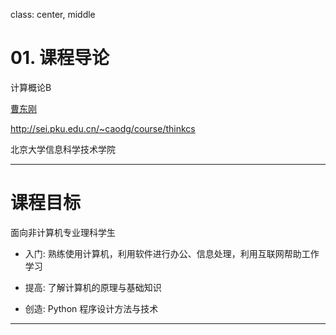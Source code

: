 class: center, middle

# 01. 课程导论

计算概论B

[曹东刚](mailto:caodg@pku.edu.cn)  

http://sei.pku.edu.cn/~caodg/course/thinkcs

北京大学信息科学技术学院

---

# 课程目标


面向非计算机专业理科学生

- 入门: 熟练使用计算机，利用软件进行办公、信息处理，利用互联网帮助工作学习
 
- 提高: 了解计算机的原理与基础知识 

- 创造: Python 程序设计方法与技术

---

